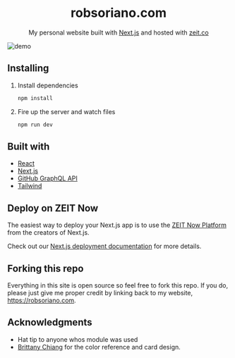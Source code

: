 <h1 align="center">
    robsoriano.com
</h1>
<p align="center">
 My personal website built with <a href="https://nextjs.org/" target="_blank">Next.js</a> and hosted with <a href="https://zeit.co/" target="_blank">zeit.co</a>
</p>

![demo](https://i.imgur.com/2pxoSOM.jpg)

## Installing

1. Install dependencies

   ```bash
   npm install
   ```

2. Fire up the server and watch files

   ```bash
   npm run dev
   ```

## Built with

- [React](https://reactjs.org/)
- [Next.js](https://nextjs.org/)
- [GitHub GraphQL API](https://developer.github.com/v4/)
- [Tailwind](https://tailwindcss.com/)

## Deploy on ZEIT Now

The easiest way to deploy your Next.js app is to use the [ZEIT Now Platform](https://zeit.co/) from the creators of Next.js.

Check out our [Next.js deployment documentation](https://nextjs.org/docs/deployment) for more details.

## Forking this repo

Everything in this site is open source so feel free to fork this repo. If you do, please just give me proper credit by linking back to my website, https://robsoriano.com.

## Acknowledgments

- Hat tip to anyone whos module was used
- [Brittany Chiang](https://github.com/bchiang7/) for the color reference and card design.
